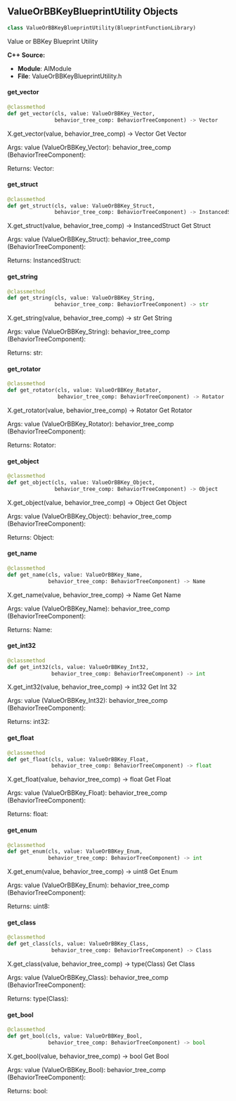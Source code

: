 ## ValueOrBBKeyBlueprintUtility Objects

```python
class ValueOrBBKeyBlueprintUtility(BlueprintFunctionLibrary)
```

Value or BBKey Blueprint Utility

**C++ Source:**

- **Module**: AIModule
- **File**: ValueOrBBKeyBlueprintUtility.h

<a id="unreal.ValueOrBBKeyBlueprintUtility.get_vector"></a>

#### get_vector

```python
@classmethod
def get_vector(cls, value: ValueOrBBKey_Vector,
               behavior_tree_comp: BehaviorTreeComponent) -> Vector
```

X.get_vector(value, behavior_tree_comp) -> Vector
Get Vector

Args:
    value (ValueOrBBKey_Vector): 
    behavior_tree_comp (BehaviorTreeComponent): 

Returns:
    Vector:

<a id="unreal.ValueOrBBKeyBlueprintUtility.get_struct"></a>

#### get_struct

```python
@classmethod
def get_struct(cls, value: ValueOrBBKey_Struct,
               behavior_tree_comp: BehaviorTreeComponent) -> InstancedStruct
```

X.get_struct(value, behavior_tree_comp) -> InstancedStruct
Get Struct

Args:
    value (ValueOrBBKey_Struct): 
    behavior_tree_comp (BehaviorTreeComponent): 

Returns:
    InstancedStruct:

<a id="unreal.ValueOrBBKeyBlueprintUtility.get_string"></a>

#### get_string

```python
@classmethod
def get_string(cls, value: ValueOrBBKey_String,
               behavior_tree_comp: BehaviorTreeComponent) -> str
```

X.get_string(value, behavior_tree_comp) -> str
Get String

Args:
    value (ValueOrBBKey_String): 
    behavior_tree_comp (BehaviorTreeComponent): 

Returns:
    str:

<a id="unreal.ValueOrBBKeyBlueprintUtility.get_rotator"></a>

#### get_rotator

```python
@classmethod
def get_rotator(cls, value: ValueOrBBKey_Rotator,
                behavior_tree_comp: BehaviorTreeComponent) -> Rotator
```

X.get_rotator(value, behavior_tree_comp) -> Rotator
Get Rotator

Args:
    value (ValueOrBBKey_Rotator): 
    behavior_tree_comp (BehaviorTreeComponent): 

Returns:
    Rotator:

<a id="unreal.ValueOrBBKeyBlueprintUtility.get_object"></a>

#### get_object

```python
@classmethod
def get_object(cls, value: ValueOrBBKey_Object,
               behavior_tree_comp: BehaviorTreeComponent) -> Object
```

X.get_object(value, behavior_tree_comp) -> Object
Get Object

Args:
    value (ValueOrBBKey_Object): 
    behavior_tree_comp (BehaviorTreeComponent): 

Returns:
    Object:

<a id="unreal.ValueOrBBKeyBlueprintUtility.get_name"></a>

#### get_name

```python
@classmethod
def get_name(cls, value: ValueOrBBKey_Name,
             behavior_tree_comp: BehaviorTreeComponent) -> Name
```

X.get_name(value, behavior_tree_comp) -> Name
Get Name

Args:
    value (ValueOrBBKey_Name): 
    behavior_tree_comp (BehaviorTreeComponent): 

Returns:
    Name:

<a id="unreal.ValueOrBBKeyBlueprintUtility.get_int32"></a>

#### get_int32

```python
@classmethod
def get_int32(cls, value: ValueOrBBKey_Int32,
              behavior_tree_comp: BehaviorTreeComponent) -> int
```

X.get_int32(value, behavior_tree_comp) -> int32
Get Int 32

Args:
    value (ValueOrBBKey_Int32): 
    behavior_tree_comp (BehaviorTreeComponent): 

Returns:
    int32:

<a id="unreal.ValueOrBBKeyBlueprintUtility.get_float"></a>

#### get_float

```python
@classmethod
def get_float(cls, value: ValueOrBBKey_Float,
              behavior_tree_comp: BehaviorTreeComponent) -> float
```

X.get_float(value, behavior_tree_comp) -> float
Get Float

Args:
    value (ValueOrBBKey_Float): 
    behavior_tree_comp (BehaviorTreeComponent): 

Returns:
    float:

<a id="unreal.ValueOrBBKeyBlueprintUtility.get_enum"></a>

#### get_enum

```python
@classmethod
def get_enum(cls, value: ValueOrBBKey_Enum,
             behavior_tree_comp: BehaviorTreeComponent) -> int
```

X.get_enum(value, behavior_tree_comp) -> uint8
Get Enum

Args:
    value (ValueOrBBKey_Enum): 
    behavior_tree_comp (BehaviorTreeComponent): 

Returns:
    uint8:

<a id="unreal.ValueOrBBKeyBlueprintUtility.get_class"></a>

#### get_class

```python
@classmethod
def get_class(cls, value: ValueOrBBKey_Class,
              behavior_tree_comp: BehaviorTreeComponent) -> Class
```

X.get_class(value, behavior_tree_comp) -> type(Class)
Get Class

Args:
    value (ValueOrBBKey_Class): 
    behavior_tree_comp (BehaviorTreeComponent): 

Returns:
    type(Class):

<a id="unreal.ValueOrBBKeyBlueprintUtility.get_bool"></a>

#### get_bool

```python
@classmethod
def get_bool(cls, value: ValueOrBBKey_Bool,
             behavior_tree_comp: BehaviorTreeComponent) -> bool
```

X.get_bool(value, behavior_tree_comp) -> bool
Get Bool

Args:
    value (ValueOrBBKey_Bool): 
    behavior_tree_comp (BehaviorTreeComponent): 

Returns:
    bool:

<a id="unreal.PawnAction"></a>